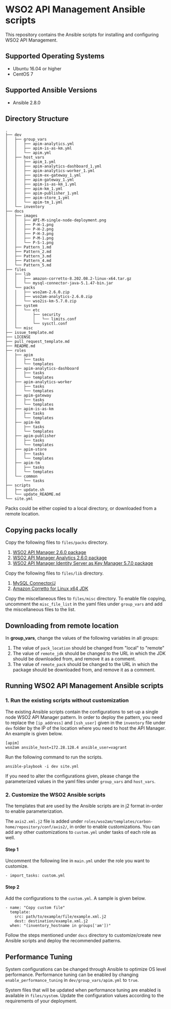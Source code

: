 # WSO2 API Management Ansible scripts

This repository contains the Ansible scripts for installing and configuring WSO2 API Management.

## Supported Operating Systems

- Ubuntu 16.04 or higher
- CentOS 7

## Supported Ansible Versions

- Ansible 2.8.0

## Directory Structure
```
.
├── dev
│   ├── group_vars
│   │   ├── apim-analytics.yml
│   │   ├── apim-is-as-km.yml
│   │   └── apim.yml
│   ├── host_vars
│   │   ├── apim_1.yml
│   │   ├── apim-analytics-dashboard_1.yml
│   │   ├── apim-analytics-worker_1.yml
│   │   ├── apim-ex-gateway_1.yml
│   │   ├── apim-gateway_1.yml
│   │   ├── apim-is-as-km_1.yml
│   │   ├── apim-km_1.yml
│   │   ├── apim-publisher_1.yml
│   │   ├── apim-store_1.yml
│   │   └── apim-tm_1.yml
│   └── inventory
├── docs
│   ├── images
│   │   ├── API-M-single-node-deployment.png
│   │   ├── P-H-1.png
│   │   ├── P-H-2.png
│   │   ├── P-H-3.png
│   │   ├── P-M-1.png
│   │   └── P-S-1.png
│   ├── Pattern_1.md
│   ├── Pattern_2.md
│   ├── Pattern_3.md
│   ├── Pattern_4.md
│   └── Pattern_5.md
├── files
│   ├── lib
│   │   ├── amazon-corretto-8.202.08.2-linux-x64.tar.gz
│   │   └── mysql-connector-java-5.1.47-bin.jar
│   └── packs
│   │   ├── wso2am-2.6.0.zip
│   │   ├── wso2am-analytics-2.6.0.zip
│   │   └── wso2is-km-5.7.0.zip
│   ├── system
│   │   └── etc
│   │       ├── security
│   │       │   └── limits.conf
│   │       └── sysctl.conf
│   └── misc
├── issue_template.md
├── LICENSE
├── pull_request_template.md
├── README.md
├── roles
│   ├── apim
│   │   ├── tasks
│   │   └── templates
│   ├── apim-analytics-dashboard
│   │   ├── tasks
│   │   └── templates
│   ├── apim-analytics-worker
│   │   ├── tasks
│   │   └── templates
│   ├── apim-gateway
│   │   ├── tasks
│   │   └── templates
│   ├── apim-is-as-km
│   │   ├── tasks
│   │   └── templates
│   ├── apim-km
│   │   ├── tasks
│   │   └── templates
│   ├── apim-publisher
│   │   ├── tasks
│   │   └── templates
│   ├── apim-store
│   │   ├── tasks
│   │   └── templates
│   ├── apim-tm
│   │   ├── tasks
│   │   └── templates
│   └── common
│       └── tasks
├── scripts
│   ├── update.sh
│   └── update_README.md
└── site.yml

```

Packs could be either copied to a local directory, or downloaded from a remote location.

## Copying packs locally

Copy the following files to `files/packs` directory.

1. [WSO2 API Manager 2.6.0 package](https://wso2.com/api-management/install/)
2. [WSO2 API Manager Analytics 2.6.0 package](https://wso2.com/api-management/install/analytics/)
3. [WSO2 API Manager Identity Server as Key Manager 5.7.0 package](https://wso2.com/api-management/install/key-manager/)

Copy the following files to `files/lib` directory.

1. [MySQL Connector/J](https://dev.mysql.com/downloads/connector/j/5.1.html)
2. [Amazon Corretto for Linux x64 JDK](https://docs.aws.amazon.com/corretto/latest/corretto-8-ug/downloads-list.html)

Copy the miscellaneous files to `files/misc` directory. To enable file copying,  uncomment the `misc_file_list` in the yaml files under `group_vars` and add the miscellaneous files to the list.

## Downloading from remote location

In **group_vars**, change the values of the following variables in all groups:
1. The value of `pack_location` should be changed from "local" to "remote"
2. The value of `remote_jdk` should be changed to the URL in which the JDK should be downloaded from, and remove it as a comment.
3. The value of `remote_pack` should be changed to the URL in which the package should be downloaded from, and remove it as a comment.

## Running WSO2 API Management Ansible scripts

### 1. Run the existing scripts without customization
The existing Ansible scripts contain the configurations to set-up a single node WSO2 API Manager pattern. In order to deploy the pattern, you need to replace the `[ip_address]` and `[ssh_user]` given in the `inventory` file under `dev` folder by the IP of the location where you need to host the API Manager. An example is given below.
```
[apim]
wso2am ansible_host=172.28.128.4 ansible_user=vagrant
```

Run the following command to run the scripts.

`ansible-playbook -i dev site.yml`

If you need to alter the configurations given, please change the parameterized values in the yaml files under `group_vars` and `host_vars`.

### 2. Customize the WSO2 Ansible scripts

The templates that are used by the Ansible scripts are in j2 format in-order to enable parameterization.

The `axis2.xml.j2` file is added under `roles/wso2am/templates/carbon-home/repository/conf/axis2/`, in order to enable customizations. You can add any other customizations to `custom.yml` under tasks of each role as well.

#### Step 1
Uncomment the following line in `main.yml` under the role you want to customize.
```
- import_tasks: custom.yml
```

#### Step 2
Add the configurations to the `custom.yml`. A sample is given below.

```
- name: "Copy custom file"
  template:
    src: path/to/example/file/example.xml.j2
    dest: destination/example.xml.j2
  when: "(inventory_hostname in groups['am'])"
```

Follow the steps mentioned under `docs` directory to customize/create new Ansible scripts and deploy the recommended patterns.

## Performance Tuning

System configurations can be changed through Ansible to optimize OS level performance. Performance tuning can be enabled by changing `enable_performance_tuning` in `dev/group_vars/apim.yml` to `true`.

System files that will be updated when performance tuning are enabled is available in `files/system`. Update the configuration values according to the requirements of your deployment.
